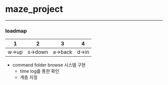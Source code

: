 # maze_project
-----------------------------
### loadmap

1|2|3|4
---|---|---|---|
w->up|s->down|a->back|d->in|

* command folder browse 시스템 구현 
  * time log를 통한 확인
  * 계층 지정 

